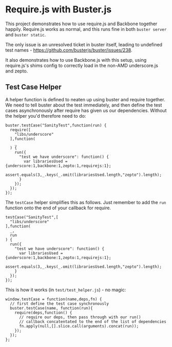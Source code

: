 # Require.js with Buster.js

This project demonstrates how to use require.js and Backbone together happily. Require.js works as normal, and this runs fine in both `buster server` and `buster static`.

The only issue is an unresolved ticket in buster itself, leading to undefined test names - https://github.com/busterjs/buster/issues/238.

It also demonstrates how to use Backbone.js with this setup, using require.js's shims config to correctly load in the non-AMD underscore.js and zepto.

## Test Case Helper

A helper function is defined to neaten up using buster and require together. We need to tell buster about the test immediately, and then define the test cases asynchronously after require has given us our dependencies. Without the helper you'd therefore need to do:

    buster.testCase("SanityTest",function(run) {
      require([
        "libs/underscore"
      ],function(
        _
      ) {
        run({
          "test we have underscore": function() {
            var librariesUsed = {underscore:1,backbone:1,zepto:1,requirejs:1};
            assert.equals(3,_.keys(_.omit(librariesUsed.length,"zepto").length);
          }
        });
      });
    });

The `testCase` helper simplifies this as follows. Just remember to add the `run` function onto the end of your callback for require.

    testCase("SanityTest",[
      "libs/underscore"
    ],function(
      _,
      run
    ) {
      run({
        "test we have underscore": function() {
          var librariesUsed = {underscore:1,backbone:1,zepto:1,requirejs:1};
          assert.equals(3,_.keys(_.omit(librariesUsed.length,"zepto").length);
        }
      });
    });

This is how it works (in `test/test_helper.js`) - no magic:

    window.testCase = function(name,deps,fn) {
      // first define the test case synchronously
      buster.testCase(name, function(run){
        require(deps,function() {
          // require our deps, then pass through with our run()
          // callback concatentated to the end of the list of dependencies
          fn.apply(null,[].slice.call(arguments).concat(run));
        });
      });
    };


